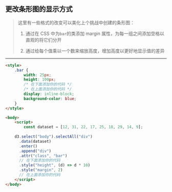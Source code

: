 ## 更改条形图的显示方式

> 这里有一些格式的改变可以美化上个挑战中创建的条形图：
>
> 1) 通过在 CSS 中为`bar`的类添加 margin 属性，为每一组之间添加空格以直观的将它们分开
>
> 2) 通过给每个值乘以一个数来缩放高度，增加高度以更好地显示值的差异

---

```html
<style>
	.bar {
		width: 25px;
		height: 100px;
		/* 在下面添加你的代码 */
		/* 在上面添加你的代码 */
		display: inline-block;
		background-color: blue;
	}
</style>

<body>
	<script>
		const dataset = [12, 31, 22, 17, 25, 18, 29, 14, 9];
    
    d3.select("body").selectAll("div")
      .data(dataset)
      .enter()
      .append("div")
      .attr("class", "bar")
      // 在下面添加你的代码
      .style("height", (d) => d * 10)
      .style("margin", 2)
      // 在上面添加你的代码
	</script>
</body>
```

